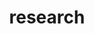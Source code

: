 ---
layout: page
title: research
nav: true
nav_order: 2
dropdown: true
children: 
    - title: publications
      permalink: /publications/
    - title: divider
    - title: policy research
      permalink: /projects/
    - title: divider
    - title: working paper
      permalink: /working_paper/
    - title: divider
    - title: data
      permalink: /data/
---
